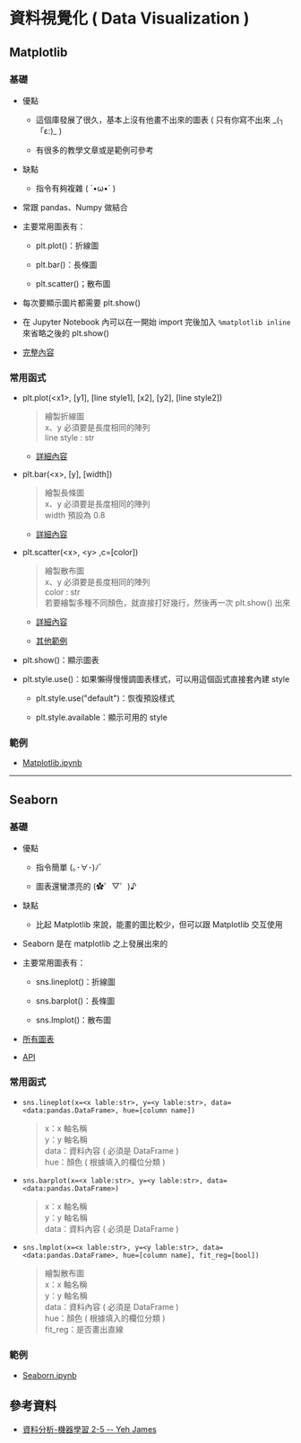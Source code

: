 # 資料視覺化 ( Data Visualization )

## Matplotlib

### 基礎

* 優點
    
    * 這個庫發展了很久，基本上沒有他畫不出來的圖表 ( 只有你寫不出來 \_(┐「ε:)\_ )
    
    * 有很多的教學文章或是範例可參考

* 缺點
    
    * 指令有夠複雜 ( ´•ω•` )

* 常跟 pandas、Numpy 做結合

* 主要常用圖表有：
    
    * plt.plot()：折線圖
    
    * plt.bar()：長條圖
    
    * plt.scatter()；散布圖

* 每次要顯示圖片都需要 plt.show()

* 在 Jupyter Notebook 內可以在一開始 import 完後加入 `%matplotlib inline` 來省略之後的 plt.show()

* [完整內容](https://matplotlib.org/stable/gallery/index.html)

### 常用函式

* plt.plot(\<x1>, \[y1], \[line style1], \[x2], \[y2], \[line style2])
    
    > 繪製折線圖  
    > x、y 必須要是長度相同的陣列  
    > line style : str

    * [詳細內容](https://matplotlib.org/2.1.2/api/_as_gen/matplotlib.pyplot.plot.html)

* plt.bar(\<x>, \[y], \[width])

    > 繪製長條圖  
    > x、y 必須要是長度相同的陣列  
    > width 預設為 0.8

    * [詳細內容](https://matplotlib.org/stable/api/_as_gen/matplotlib.pyplot.bar.html)

* plt.scatter(\<x>, \<y> ,c=\[color])

    > 繪製散布圖  
    > x、y 必須要是長度相同的陣列  
    > color : str  
    > 若要繪製多種不同顏色，就直接打好幾行，然後再一次 plt.show() 出來

    * [詳細內容](https://matplotlib.org/stable/api/_as_gen/matplotlib.pyplot.scatter.html)

    * [其他範例](https://www.delftstack.com/zh-tw/howto/matplotlib/set-color-for-scatterplot-in-matplotlib/)

* plt.show()：顯示圖表

* plt.style.use()：如果懶得慢慢調圖表樣式，可以用這個函式直接套內建 style

    * plt.style.use("default")：恢復預設樣式

    * plt.style.available：顯示可用的 style

### 範例

* [Matplotlib.ipynb](./Matplotlib.ipynb)

---

## Seaborn

### 基礎

* 優點

    * 指令簡單 (｡･∀･)ﾉﾞ
    
    * 圖表還蠻漂亮的 (✿゜▽゜)♪

* 缺點

    * 比起 Matplotlib 來說，能畫的圖比較少，但可以跟 Matplotlib 交互使用

* Seaborn 是在 matplotlib 之上發展出來的

* 主要常用圖表有：
    
    * sns.lineplot()：折線圖

    * sns.barplot()：長條圖

    * sns.lmplot()：散布圖

* [所有圖表](https://seaborn.pydata.org/examples/index.html)

* [API](https://seaborn.pydata.org/api.html)

### 常用函式

* `sns.lineplot(x=<x lable:str>, y=<y lable:str>, data=<data:pandas.DataFrame>, hue=[column name])`
    
    > x：x 軸名稱  
    > y：y 軸名稱  
    > data：資料內容 ( 必須是 DataFrame )  
    > hue：顏色 ( 根據填入的欄位分類 )  

* `sns.barplot(x=<x lable:str>, y=<y lable:str>, data=<data:pandas.DataFrame>)`
    
    > x：x 軸名稱  
    > y：y 軸名稱  
    > data：資料內容 ( 必須是 DataFrame )  

* `sns.lmplot(x=<x lable:str>, y=<y lable:str>, data=<data:pandas.DataFrame>, hue=[column name], fit_reg=[bool])`
    
    > 繪製散布圖  
    > x：x 軸名稱  
    > y：y 軸名稱  
    > data：資料內容 ( 必須是 DataFrame )  
    > hue：顏色 ( 根據填入的欄位分類 )  
    > fit_reg：是否畫出直線  

### 範例

* [Seaborn.ipynb](./Seaborn.ipynb)

## 參考資料

* [資料分析-機器學習 2-5 -- Yeh James](https://medium.com/jameslearningnote/%E8%B3%87%E6%96%99%E5%88%86%E6%9E%90-%E6%A9%9F%E5%99%A8%E5%AD%B8%E7%BF%92-%E7%AC%AC2-5%E8%AC%9B-%E8%B3%87%E6%96%99%E8%A6%96%E8%A6%BA%E5%8C%96-matplotlib-seaborn-plotly-75cd353d6d3f)